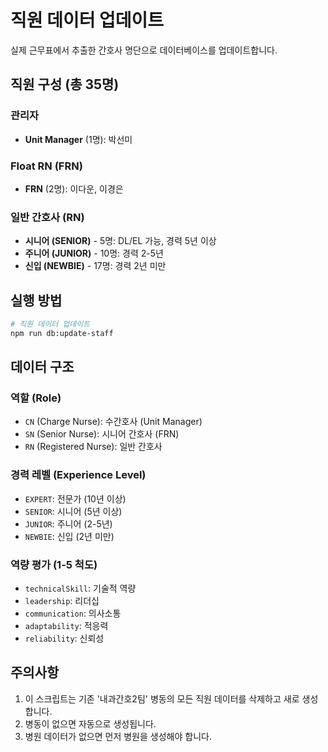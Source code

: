 # 직원 데이터 업데이트

실제 근무표에서 추출한 간호사 명단으로 데이터베이스를 업데이트합니다.

## 직원 구성 (총 35명)

### 관리자
- **Unit Manager** (1명): 박선미

### Float RN (FRN)
- **FRN** (2명): 이다운, 이경은

### 일반 간호사 (RN)
- **시니어 (SENIOR)** - 5명: DL/EL 가능, 경력 5년 이상
- **주니어 (JUNIOR)** - 10명: 경력 2-5년
- **신입 (NEWBIE)** - 17명: 경력 2년 미만

## 실행 방법

```bash
# 직원 데이터 업데이트
npm run db:update-staff
```

## 데이터 구조

### 역할 (Role)
- `CN` (Charge Nurse): 수간호사 (Unit Manager)
- `SN` (Senior Nurse): 시니어 간호사 (FRN)
- `RN` (Registered Nurse): 일반 간호사

### 경력 레벨 (Experience Level)
- `EXPERT`: 전문가 (10년 이상)
- `SENIOR`: 시니어 (5년 이상)
- `JUNIOR`: 주니어 (2-5년)
- `NEWBIE`: 신입 (2년 미만)

### 역량 평가 (1-5 척도)
- `technicalSkill`: 기술적 역량
- `leadership`: 리더십
- `communication`: 의사소통
- `adaptability`: 적응력
- `reliability`: 신뢰성

## 주의사항

1. 이 스크립트는 기존 '내과간호2팀' 병동의 모든 직원 데이터를 삭제하고 새로 생성합니다.
2. 병동이 없으면 자동으로 생성됩니다.
3. 병원 데이터가 없으면 먼저 병원을 생성해야 합니다.